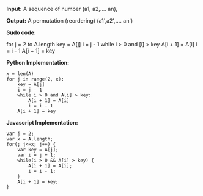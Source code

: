 **Input:** A sequence of number (a1, a2,.... an),

**Output:** A permutation (reordering) (a1',a2',.... an')

**Sudo code:**

for j = 2 to A.length
    key = A[j]
    i = j - 1
    while i > 0 and [i] > key
        A[i + 1] = A[i]
        i = i - 1
    A[i + 1] = key


**Python Implementation:**

```
x = len(A)
for j in range(2, x):
    key = A[j]
    i = j - 1
    while i > 0 and A[i] > key:
        A[i + 1] = A[i]
        i = i - 1
    A[i + 1] = key

```

**Javascript Implementation:**

```
var j = 2;
var x = A.length;
for(; j<=x; j++) {
    var key = A[j];
    var i = j + 1;
    while(i > 0 && A[i] > key) {
        A[i + 1] = A[i];
        i = i - 1;
    }
    A[i + 1] = key;
}

```
